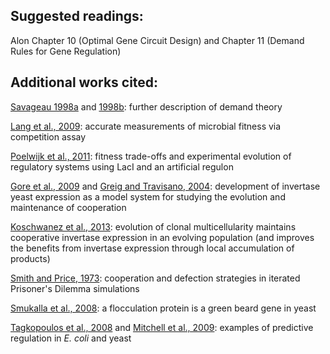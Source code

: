 ## Suggested readings:

Alon Chapter 10 (Optimal Gene Circuit Design) and Chapter 11 (Demand Rules for Gene Regulation)

## Additional works cited:

[Savageau 1998a](http://www.genetics.org/content/genetics/149/4/1665.full.pdf) and [1998b](http://www.genetics.org/content/149/4/1677): further description of demand theory

[Lang et al., 2009](http://www.ncbi.nlm.nih.gov/pubmed/19299502): accurate measurements of microbial fitness via competition assay

[Poelwijk et al., 2011](http://www.ncbi.nlm.nih.gov/pubmed/21802129): fitness trade-offs and experimental evolution of regulatory systems using LacI and an artificial regulon

[Gore et al., 2009](http://www.nature.com/nature/journal/v459/n7244/abs/nature07921.html) and [Greig and Travisano, 2004](http://www.ncbi.nlm.nih.gov/pubmed/15101409): development of invertase yeast expression as a model system for studying the evolution and maintenance of cooperation

[Koschwanez et al., 2013](http://www.ncbi.nlm.nih.gov/pubmed/23577233): evolution of clonal multicellularity maintains cooperative invertase expression in an evolving population (and improves the benefits from invertase expression through local accumulation of products)

[Smith and Price, 1973](http://www.nature.com/nature/journal/v246/n5427/abs/246015a0.html): cooperation and defection strategies in iterated Prisoner's Dilemma simulations

[Smukalla et al., 2008](http://www.cell.com/abstract/S0092-8674(08)01193-8): a flocculation protein is a green beard gene in yeast

[Tagkopoulos et al., 2008](http://www.ncbi.nlm.nih.gov/pmc/articles/PMC2931280/) and [Mitchell et al., 2009](http://www.nature.com/nature/journal/v460/n7252/abs/nature08112.html): examples of predictive regulation in *E. coli* and yeast